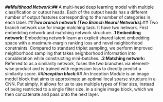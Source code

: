 
***##Multihead Network:##***
                     A multi-head deep learning model with multiple classification or output heads. Each of the output heads has a different number of output features corresponding to the number of categories in each label.
##***Two branch network (Two Branch Neural Networks):***##
                                                Two branch network use for image matching task. It have two network. First embedding network and matching network structure.
**.1 Embedding network:**
                    Embedding network learn an explicit shared latent embedding space with a maximum-margin ranking loss and novel neighborhood constraints. Compared to standard triplet sampling, we perform improved neighborhood sampling that takes neighborhood information into consideration while constructing mini-batches.
**.2 Matching network:**
                                                   Referred to as a similarity network, fuses the two branches via element-wise product and is trained with regression loss to directly predict a similarity score.
##***Inception block:***##
			    An Inception Module is an image model block that aims to approximate an optimal local sparse structure in a CNN. Put simply, it allows for us to use multiple types of filter size, instead of being restricted to a single filter size, in a single image block, which we then concatenate and pass onto the next layer.
